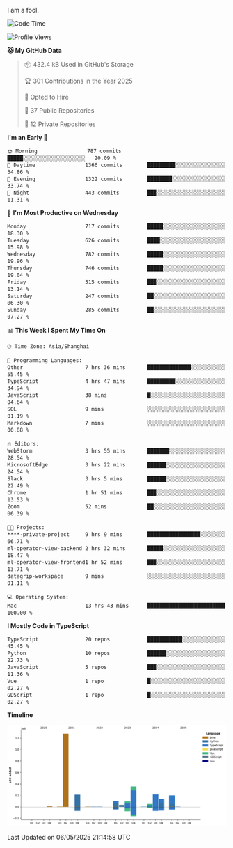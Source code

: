 I am a fool.

<!--START_SECTION:waka-->
![Code Time](http://img.shields.io/badge/Code%20Time-2%2C972%20hrs%2022%20mins-blue)

![Profile Views](http://img.shields.io/badge/Profile%20Views-2-blue)

**🐱 My GitHub Data** 

> 📦 432.4 kB Used in GitHub's Storage 
 > 
> 🏆 301 Contributions in the Year 2025
 > 
> 💼 Opted to Hire
 > 
> 📜 37 Public Repositories 
 > 
> 🔑 12 Private Repositories 
 > 
**I'm an Early 🐤** 

```text
🌞 Morning                787 commits         █████░░░░░░░░░░░░░░░░░░░░   20.09 % 
🌆 Daytime                1366 commits        █████████░░░░░░░░░░░░░░░░   34.86 % 
🌃 Evening                1322 commits        ████████░░░░░░░░░░░░░░░░░   33.74 % 
🌙 Night                  443 commits         ███░░░░░░░░░░░░░░░░░░░░░░   11.31 % 
```
📅 **I'm Most Productive on Wednesday** 

```text
Monday                   717 commits         █████░░░░░░░░░░░░░░░░░░░░   18.30 % 
Tuesday                  626 commits         ████░░░░░░░░░░░░░░░░░░░░░   15.98 % 
Wednesday                782 commits         █████░░░░░░░░░░░░░░░░░░░░   19.96 % 
Thursday                 746 commits         █████░░░░░░░░░░░░░░░░░░░░   19.04 % 
Friday                   515 commits         ███░░░░░░░░░░░░░░░░░░░░░░   13.14 % 
Saturday                 247 commits         ██░░░░░░░░░░░░░░░░░░░░░░░   06.30 % 
Sunday                   285 commits         ██░░░░░░░░░░░░░░░░░░░░░░░   07.27 % 
```


📊 **This Week I Spent My Time On** 

```text
🕑︎ Time Zone: Asia/Shanghai

💬 Programming Languages: 
Other                    7 hrs 36 mins       ██████████████░░░░░░░░░░░   55.45 % 
TypeScript               4 hrs 47 mins       █████████░░░░░░░░░░░░░░░░   34.94 % 
JavaScript               38 mins             █░░░░░░░░░░░░░░░░░░░░░░░░   04.64 % 
SQL                      9 mins              ░░░░░░░░░░░░░░░░░░░░░░░░░   01.19 % 
Markdown                 7 mins              ░░░░░░░░░░░░░░░░░░░░░░░░░   00.88 % 

🔥 Editors: 
WebStorm                 3 hrs 55 mins       ███████░░░░░░░░░░░░░░░░░░   28.54 % 
MicrosoftEdge            3 hrs 22 mins       ██████░░░░░░░░░░░░░░░░░░░   24.54 % 
Slack                    3 hrs 5 mins        ██████░░░░░░░░░░░░░░░░░░░   22.49 % 
Chrome                   1 hr 51 mins        ███░░░░░░░░░░░░░░░░░░░░░░   13.53 % 
Zoom                     52 mins             ██░░░░░░░░░░░░░░░░░░░░░░░   06.39 % 

🐱‍💻 Projects: 
****-private-project     9 hrs 9 mins        █████████████████░░░░░░░░   66.71 % 
ml-operator-view-backend 2 hrs 32 mins       █████░░░░░░░░░░░░░░░░░░░░   18.47 % 
ml-operator-view-frontend1 hr 52 mins        ███░░░░░░░░░░░░░░░░░░░░░░   13.71 % 
datagrip-workspace       9 mins              ░░░░░░░░░░░░░░░░░░░░░░░░░   01.11 % 

💻 Operating System: 
Mac                      13 hrs 43 mins      █████████████████████████   100.00 % 
```

**I Mostly Code in TypeScript** 

```text
TypeScript               20 repos            ███████████░░░░░░░░░░░░░░   45.45 % 
Python                   10 repos            ██████░░░░░░░░░░░░░░░░░░░   22.73 % 
JavaScript               5 repos             ███░░░░░░░░░░░░░░░░░░░░░░   11.36 % 
Vue                      1 repo              █░░░░░░░░░░░░░░░░░░░░░░░░   02.27 % 
GDScript                 1 repo              █░░░░░░░░░░░░░░░░░░░░░░░░   02.27 % 
```



**Timeline**

![Lines of Code chart](https://raw.githubusercontent.com/VeejaLiu/VeejaLiu/master/assets/bar_graph.png)


 Last Updated on 06/05/2025 21:14:58 UTC
<!--END_SECTION:waka-->
